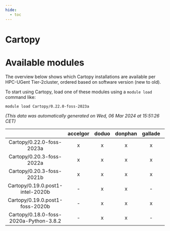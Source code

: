 ```yaml
---
hide:
  - toc
---
```


Cartopy
=======

# Available modules


The overview below shows which Cartopy installations are available per HPC-UGent Tier-2cluster, ordered based on software version (new to old).

To start using Cartopy, load one of these modules using a `module load` command like:

```shell
module load Cartopy/0.22.0-foss-2023a
```

*(This data was automatically generated on Wed, 06 Mar 2024 at 15:51:26 CET)*  

| |accelgor|doduo|donphan|gallade|joltik|skitty|
| :---: | :---: | :---: | :---: | :---: | :---: | :---: |
|Cartopy/0.22.0-foss-2023a|x|x|x|x|x|x|
|Cartopy/0.20.3-foss-2022a|x|x|x|x|x|x|
|Cartopy/0.20.3-foss-2021b|x|x|x|x|x|x|
|Cartopy/0.19.0.post1-intel-2020b|-|x|x|-|x|x|
|Cartopy/0.19.0.post1-foss-2020b|-|x|x|x|x|x|
|Cartopy/0.18.0-foss-2020a-Python-3.8.2|-|x|x|-|x|x|
